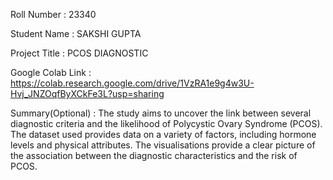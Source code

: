 Roll Number       :   23340

Student Name      :   SAKSHI GUPTA

Project Title     :  PCOS DIAGNOSTIC

Google Colab Link :   https://colab.research.google.com/drive/1VzRA1e9g4w3U-Hvj_JNZOqfByXCkFe3L?usp=sharing

Summary(Optional) :   The study aims to uncover the link between several diagnostic criteria and the likelihood of Polycystic Ovary Syndrome (PCOS). The dataset used provides data on a variety of factors, including hormone levels and physical attributes. The visualisations provide a clear picture of the association between the diagnostic characteristics and the risk of PCOS. 
